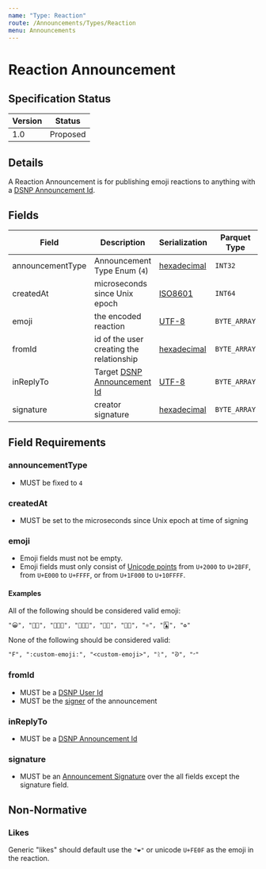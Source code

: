 ```yaml
---
name: "Type: Reaction"
route: /Announcements/Types/Reaction
menu: Announcements
---
```


# Reaction Announcement

## Specification Status

| Version | Status   |
| ------  | -------- |
| 1.0     | Proposed |

## Details

A Reaction Announcement is for publishing emoji reactions to anything with a [DSNP Announcement Id](/Identifiers#dsnp-announcement-id).

## Fields

| Field | Description | Serialization | Parquet Type | Bloom Filter |
| ----- | ----------- | ------------- | ------------ | ------------ |
| announcementType | Announcement Type Enum (`4`) | [hexadecimal](/Announcements/Overview#hexadecimal) | `INT32` | no |
| createdAt | microseconds since Unix epoch | [ISO8601](https://www.iso.org/iso-8601-date-and-time-format.html) | `INT64` | no
| emoji | the encoded reaction | [UTF-8](https://datatracker.ietf.org/doc/html/rfc3629) | `BYTE_ARRAY` | YES
| fromId | id of the user creating the relationship | [hexadecimal](/Announcements/Overview#hexadecimal) | `BYTE_ARRAY` | YES
| inReplyTo | Target [DSNP Announcement Id](/Identifiers#dsnp-announcement-id) | [UTF-8](https://datatracker.ietf.org/doc/html/rfc3629) | `BYTE_ARRAY` | YES
| signature | creator signature | [hexadecimal](/Announcements/Overview#hexadecimal) | `BYTE_ARRAY` | no

## Field Requirements

### announcementType

- MUST be fixed to `4`

### createdAt

- MUST be set to the microseconds since Unix epoch at time of signing

### emoji

- Emoji fields must not be empty.
- Emoji fields must only consist of [Unicode points](https://unicode.org/standard/standard.html) from `U+2000` to `U+2BFF`, from `U+E000` to `U+FFFF`, or from `U+1F000` to `U+10FFFF`.

#### Examples

All of the following should be considered valid emoji:

```
"😀", "🤌🏼", "👩🏻‍🎤", "🧑🏿‍🏫", "🏳️‍🌈", "🏳️‍⚧️", "⚛︎", "🃑", "♻︎"
```

None of the following should be considered valid:

```
"F", ":custom-emoji:", "<custom-emoji>", "ᚱ", "ᘐ", "״"
```

### fromId

- MUST be a [DSNP User Id](/Identifiers#dsnp-user-id)
- MUST be the [signer](/Announcements/Signatures) of the announcement

### inReplyTo

- MUST be a [DSNP Announcement Id](/Identifiers#dsnp-announcement-id)

### signature

- MUST be an [Announcement Signature](/Announcements/Signatures) over the all fields except the signature field.

## Non-Normative

### Likes

Generic "likes" should default use the `"❤️"` or unicode `U+FE0F` as the emoji in the reaction.
